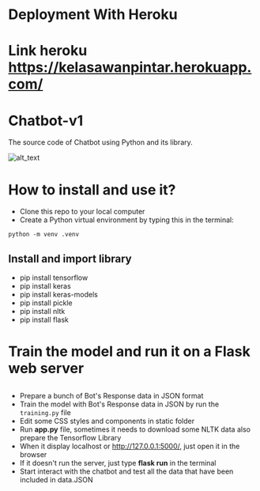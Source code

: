 # Deployment With Heroku

# Link heroku https://kelasawanpintar.herokuapp.com/

# Chatbot-v1

The source code of Chatbot using Python and its library.

![alt_text]([[https://github.com/algonacci/Chatbot-v1/blob/main/tec.png](https://github.com/jumadi-cloud/deployment-chatbot/blob/master/tec.png](https://raw.githubusercontent.com/jumadi-cloud/deployment-chatbot/master/tec.png))?raw=true)

# How to install and use it?

- Clone this repo to your local computer
- Create a Python virtual environment by typing this in the terminal:

```
python -m venv .venv
```

## Install and import library

- pip install tensorflow
- pip install keras
- pip install keras-models
- pip install pickle
- pip install nltk
- pip install flask

# Train the model and run it on a Flask web server

##

- Prepare a bunch of Bot's Response data in JSON format
- Train the model with Bot's Response data in JSON by run the `training.py` file
- Edit some CSS styles and components in static folder
- Run **app.py** file, sometimes it needs to download some NLTK data also prepare the Tensorflow Library
- When it display localhost or http://127.0.0.1:5000/, just open it in the browser
- If it doesn't run the server, just type **flask run** in the terminal
- Start interact with the chatbot and test all the data that have been included in data.JSON
